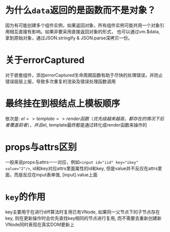 # 为什么`data`返回的是函数而不是对象？

因为有可能创建多个组件实例，如果返回对象，所有组件实例可能共用一个对象引用相互直接有影响。如果非要采用直接返回对象的形式，
也可以通过vm.$data,拿到原始对象，通过JSON.stringify & JSON.parse深拷贝一份。

# 关于errorCaptured

对于嵌套组件，添加errorCaptured生命周期函数有助于尽快的处理错误，并防止错误层层上报，导致多次重复的渲染及错误处理函数调用

# 最终挂在到根结点上模板顺序

依次是: $el => template => render函数（优先级越来越高，都存在的情况下后者覆盖前者），并且$el, template最终都是通过转化成render函数来操作的

# props与attrs区别

一般来说props与attrs一一对应，例如`<input id="iid" key="ikey" value="2"/>`, id和key对应attrs里面属性的id和key, 但是value并不反应在attrs里面，而是反应在input表单值, [input].value上面

# `key`的作用

key主要用于在进行diff算法时复用已有VNode, 如果同一父节点下的子节点存在key, 则在更新操作时会优先查找key相同的节点进行复用, 而不需要去重新创建新VNode同时表现在真实DOM更新上



